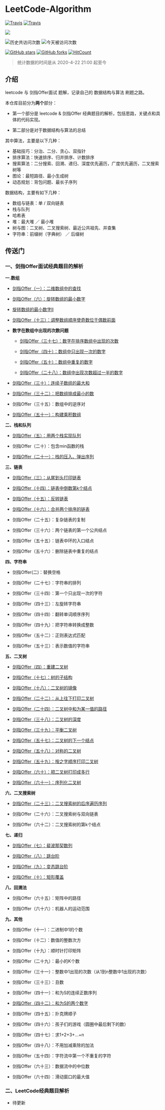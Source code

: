 # LeetCode-Algorithm

[![Travis](https://img.shields.io/badge/language-C++-green.svg)]()
[![Travis](https://img.shields.io/badge/language-Python-red.svg)]()


[![](https://img.shields.io/badge/Zhihu-知乎-blue)](https://www.zhihu.com/people/qiu-feng-2-80)


![历史共访问次数](https://visitor-count-badge.herokuapp.com/total.svg?repo_id=murufeng.LeetCode-Algorithm)
![今天被访问次数](https://visitor-count-badge.herokuapp.com/today.svg?repo_id=murufeng.LeetCode-Algorithm)


[![GitHub stars](https://img.shields.io/github/stars/murufeng/murufeng/LeetCode-Algorithm.svg?style=social&label=Stars)](https://github.com/murufeng/LeetCode-Algorithm) [![GitHub forks](https://img.shields.io/github/forks/murufeng/LeetCode-Algorithm.svg?style=social&label=Forks)](https://github.com/murufeng/LeetCode-Algorithm) [![HitCount](http://hits.dwyl.io/murufeng/LeetCode-Algorithm.svg)](http://hits.dwyl.io/murufeng/LeetCode-Algorithm)

> 统计数据的时间是从 2020-4-22 21:00 起至今



## 介绍

leetcode 与 剑指Offer面试 题解，记录自己的 数据结构与算法 刷题之路。

本仓库目前分为**两个**部分：

- 第一个部分是 leetcode & 剑指Offer 经典题目的解析，包括思路，关键点和具体的代码实现。

- 第二部分是对于数据结构与算法的总结



其中算法，主要是以下几种：

- 基础技巧：分治、二分、贪心、双指针
- 排序算法：快速排序、归并排序、计数排序
- 搜索算法：二分搜索、回溯、递归、深度优先遍历，广度优先遍历，二叉搜索树等
- 图论：最短路径、最小生成树
- 动态规划：背包问题、最长子序列

数据结构，主要有如下几种：

- 数组与链表：单 / 双向链表
- 栈与队列
- 哈希表
- 堆：最大堆 ／ 最小堆
- 树与图：二叉树、二叉搜索树、最近公共祖先、并查集
- 字符串：前缀树（字典树） ／ 后缀树


## 传送门

### 一、剑指Offer面试经典题目的解析
   **一.数组**
 - [剑指Offer（一）：二维数组中的查找](https://github.com/murufeng/LeetCode-Algorithm/blob/master/%E5%89%91%E6%8C%87Offer%E7%B3%BB%E5%88%97/%E6%95%B0%E7%BB%84/1.%E4%BA%8C%E7%BB%B4%E6%95%B0%E7%BB%84%E4%B8%AD%E7%9A%84%E6%9F%A5%E6%89%BE.md)

 - [剑指Offer（六）：旋转数组的最小数字](https://github.com/murufeng/LeetCode-Algorithm/blob/master/%E5%89%91%E6%8C%87Offer%E7%B3%BB%E5%88%97/%E6%95%B0%E7%BB%84/2.%E6%97%8B%E8%BD%AC%E6%95%B0%E7%BB%84%E7%9A%84%E6%9C%80%E5%B0%8F%E6%95%B0%E5%AD%97.md)

- [旋转数组的最小数字II](https://github.com/murufeng/LeetCode-Algorithm/blob/master/%E5%89%91%E6%8C%87Offer%E7%B3%BB%E5%88%97/%E6%95%B0%E7%BB%84/2_1.%E5%AF%BB%E6%89%BE%E6%97%8B%E8%BD%AC%E6%8E%92%E5%BA%8F%E6%95%B0%E7%BB%84%E4%B8%AD%E7%9A%84%E6%9C%80%E5%B0%8F%E5%80%BC%20II.md)

 - [剑指Offer（十三）：调整数组顺序使奇数位于偶数前面](https://github.com/murufeng/LeetCode-Algorithm/blob/master/%E5%89%91%E6%8C%87Offer%E7%B3%BB%E5%88%97/%E6%95%B0%E7%BB%84/3.%20%E8%B0%83%E6%95%B4%E6%95%B0%E7%BB%84%E9%A1%BA%E5%BA%8F%E4%BD%BF%E5%A5%87%E6%95%B0%E4%BD%8D%E4%BA%8E%E5%81%B6%E6%95%B0%E5%89%8D%E9%9D%A2.md)
 -  **数字在数组中出现的次数问题**
    - [剑指Offer（三十七）：数字在排序数组中出现的次数](https://github.com/murufeng/LeetCode-Algorithm/blob/master/%E5%89%91%E6%8C%87Offer%E7%B3%BB%E5%88%97/%E6%95%B0%E7%BB%84/5.%20%E7%BB%9F%E8%AE%A1%E6%95%B0%E5%AD%97%E5%9C%A8%E6%8E%92%E5%BA%8F%E6%95%B0%E7%BB%84%E4%B8%AD%E5%87%BA%E7%8E%B0%E7%9A%84%E6%AC%A1%E6%95%B0.md)

    - [剑指Offer（四十）：数组中只出现一次的数字](https://github.com/murufeng/LeetCode-Algorithm/blob/master/%E5%89%91%E6%8C%87Offer%E7%B3%BB%E5%88%97/%E6%95%B0%E7%BB%84/6.%20%E6%95%B0%E7%BB%84%E4%B8%AD%E5%8F%AA%E5%87%BA%E7%8E%B0%E4%B8%80%E6%AC%A1%E7%9A%84%E6%95%B0%E5%AD%97.md)

    - [剑指Offer（五十）：数组中重复的数字](https://github.com/murufeng/LeetCode-Algorithm/blob/master/%E5%89%91%E6%8C%87Offer%E7%B3%BB%E5%88%97/%E6%95%B0%E7%BB%84/7.%20%E6%95%B0%E7%BB%84%E4%B8%AD%E9%87%8D%E5%A4%8D%E7%9A%84%E6%95%B0%E5%AD%97.md)

    - [剑指Offer（二十八）：数组中出现次数超过一半的数字](https://github.com/murufeng/LeetCode-Algorithm/blob/master/%E5%89%91%E6%8C%87Offer%E7%B3%BB%E5%88%97/%E6%95%B0%E7%BB%84/4.%20%E6%95%B0%E7%BB%84%E4%B8%AD%E5%87%BA%E7%8E%B0%E6%AC%A1%E6%95%B0%E8%B6%85%E8%BF%87%E4%B8%80%E5%8D%8A%E7%9A%84%E6%95%B0%E5%AD%97.md)

 - [剑指Offer（三十）：连续子数组的最大和](https://github.com/murufeng/LeetCode-Algorithm/blob/master/%E5%89%91%E6%8C%87Offer%E7%B3%BB%E5%88%97/%E6%95%B0%E7%BB%84/8.%20%E8%BF%9E%E7%BB%AD%E5%AD%90%E6%95%B0%E7%BB%84%E7%9A%84%E6%9C%80%E5%A4%A7%E5%92%8C.md)

 - [剑指Offer（三十二）：把数组排成最小的数](https://github.com/murufeng/LeetCode-Algorithm/blob/master/%E5%89%91%E6%8C%87Offer%E7%B3%BB%E5%88%97/%E6%95%B0%E7%BB%84/10.%E6%8A%8A%E6%95%B0%E7%BB%84%E6%8E%92%E6%88%90%E6%9C%80%E5%B0%8F%E7%9A%84%E6%95%B0.md)

 - 剑指Offer（三十五）：数组中的逆序对

 - [剑指Offer（五十一）：构建乘积数组](https://github.com/murufeng/LeetCode-Algorithm/blob/master/%E5%89%91%E6%8C%87Offer%E7%B3%BB%E5%88%97/%E6%95%B0%E7%BB%84/9.%E6%9E%84%E5%BB%BA%E4%B9%98%E7%A7%AF%E6%95%B0%E7%BB%84.md)



**二、栈和队列**
- [剑指Offer（五）：用两个栈实现队列](https://github.com/murufeng/LeetCode-Algorithm/blob/master/%E5%89%91%E6%8C%87Offer%E7%B3%BB%E5%88%97/%E6%A0%88%E5%92%8C%E9%98%9F%E5%88%97/2.%20%E7%94%A8%E4%B8%A4%E4%B8%AA%E6%A0%88%E6%9D%A5%E5%AE%9E%E7%8E%B0%E9%98%9F%E5%88%97.md)

- 剑指Offer（二十）：包含min函数的栈

- [剑指Offer（二十一）：栈的压入、弹出序列](https://github.com/murufeng/LeetCode-Algorithm/blob/master/%E5%89%91%E6%8C%87Offer%E7%B3%BB%E5%88%97/%E6%A0%88%E5%92%8C%E9%98%9F%E5%88%97/1.%20%E6%A0%88%E7%9A%84%E5%8E%8B%E5%85%A5%E3%80%81%E5%BC%B9%E5%87%BA%E5%BA%8F%E5%88%97.md)

**三、链表**

- [剑指Offer（三）：从尾到头打印链表](https://github.com/murufeng/LeetCode-Algorithm/blob/master/%E5%89%91%E6%8C%87Offer%E7%B3%BB%E5%88%97/%E9%93%BE%E8%A1%A8/1.%20%E4%BB%8E%E5%B0%BE%E5%88%B0%E5%A4%B4%E6%89%93%E5%8D%B0%E9%93%BE%E8%A1%A8.md)

- [剑指Offer（十四）：链表中倒数第k个结点](https://github.com/murufeng/LeetCode-Algorithm/blob/master/%E5%89%91%E6%8C%87Offer%E7%B3%BB%E5%88%97/%E9%93%BE%E8%A1%A8/2.%20%E9%93%BE%E8%A1%A8%E4%B8%AD%E7%9A%84%E5%80%92%E6%95%B0%E7%AC%ACK%E4%B8%AA%E7%BB%93%E7%82%B9.md)

- [剑指Offer（十五）：反转链表](https://github.com/murufeng/LeetCode-Algorithm/blob/master/%E5%89%91%E6%8C%87Offer%E7%B3%BB%E5%88%97/%E9%93%BE%E8%A1%A8/3.%E5%8F%8D%E8%BD%AC%E9%93%BE%E8%A1%A8.md)

- [剑指Offer（十六）：合并两个排序的链表](https://github.com/murufeng/LeetCode-Algorithm/blob/master/%E5%89%91%E6%8C%87Offer%E7%B3%BB%E5%88%97/%E9%93%BE%E8%A1%A8/4.%20%E5%90%88%E5%B9%B6%E4%B8%A4%E4%B8%AA%E6%8E%92%E5%BA%8F%E7%9A%84%E9%93%BE%E8%A1%A8.md)

- 剑指Offer（二十五）：复杂链表的复制

- 剑指Offer（三十六）：两个链表的第一个公共结点

- 剑指Offer（五十五）：链表中环的入口结点

- 剑指Offer（五十六）：删除链表中重复的结点

 
 **四、字符串**
 - 剑指Offer(二)：替换空格

 - 剑指Offer（二十七）：字符串的排列

 - 剑指Offer（三十四）：第一个只出现一次的字符

 - 剑指Offer（四十三）：左旋转字符串

 - 剑指Offer（四十四）：翻转单词顺序序列

 - 剑指Offer（四十九）：把字符串转换成整数

 - 剑指Offer（五十二）：正则表达式匹配

 - 剑指Offer（五十三）：表示数值的字符串

**五、二叉树**
- [剑指Offer（四）：重建二叉树](https://github.com/murufeng/LeetCode-Algorithm/blob/master/%E5%89%91%E6%8C%87Offer%E7%B3%BB%E5%88%97/%E4%BA%8C%E5%8F%89%E6%A0%91/1.%20%E9%87%8D%E5%BB%BA%E4%BA%8C%E5%8F%89%E6%A0%91.md)

- [剑指Offer（十七）：树的子结构](https://github.com/murufeng/LeetCode-Algorithm/blob/master/%E5%89%91%E6%8C%87Offer%E7%B3%BB%E5%88%97/%E4%BA%8C%E5%8F%89%E6%A0%91/2.%20%E6%A0%91%E7%9A%84%E5%AD%90%E7%BB%93%E6%9E%84.md)

- [剑指Offer（十八）：二叉树的镜像](https://github.com/murufeng/LeetCode-Algorithm/blob/master/%E5%89%91%E6%8C%87Offer%E7%B3%BB%E5%88%97/%E4%BA%8C%E5%8F%89%E6%A0%91/3.%20%E4%BA%8C%E5%8F%89%E6%A0%91%E7%9A%84%E9%95%9C%E5%83%8F.md)

- [剑指Offer（二十二）：从上往下打印二叉树](https://github.com/murufeng/LeetCode-Algorithm/blob/master/%E5%89%91%E6%8C%87Offer%E7%B3%BB%E5%88%97/%E4%BA%8C%E5%8F%89%E6%A0%91/4.%20%E4%BB%8E%E4%B8%8A%E5%BE%80%E4%B8%8B%E6%89%93%E5%8D%B0%E4%BA%8C%E5%8F%89%E6%A0%91.md)

- [剑指Offer（二十四）：二叉树中和为某一值的路径](https://github.com/murufeng/LeetCode-Algorithm/blob/master/%E5%89%91%E6%8C%87Offer%E7%B3%BB%E5%88%97/%E4%BA%8C%E5%8F%89%E6%A0%91/5.%20%E4%BA%8C%E5%8F%89%E6%A0%91%E4%B8%AD%E5%92%8C%E4%B8%BA%E6%9F%90%E4%B8%80%E5%80%BC%E7%9A%84%E8%B7%AF%E5%BE%84.md)

- [剑指Offer（三十八）：二叉树的深度](https://github.com/murufeng/LeetCode-Algorithm/blob/master/%E5%89%91%E6%8C%87Offer%E7%B3%BB%E5%88%97/%E4%BA%8C%E5%8F%89%E6%A0%91/6.%20%E4%BA%8C%E5%8F%89%E6%A0%91%E7%9A%84%E6%B7%B1%E5%BA%A6.md)

- [剑指Offer（三十九）：平衡二叉树](https://github.com/murufeng/LeetCode-Algorithm/blob/master/%E5%89%91%E6%8C%87Offer%E7%B3%BB%E5%88%97/%E4%BA%8C%E5%8F%89%E6%A0%91/7.%20%E5%B9%B3%E8%A1%A1%E4%BA%8C%E5%8F%89%E6%A0%91.md)

- [剑指Offer（五十七）：二叉树的下一个结点](https://github.com/murufeng/LeetCode-Algorithm/blob/master/%E5%89%91%E6%8C%87Offer%E7%B3%BB%E5%88%97/%E4%BA%8C%E5%8F%89%E6%A0%91/8.%20%E4%BA%8C%E5%8F%89%E6%A0%91%E7%9A%84%E4%B8%8B%E4%B8%80%E4%B8%AA%E7%BB%93%E7%82%B9.md)

- [剑指Offer（五十八）：对称的二叉树](https://github.com/murufeng/LeetCode-Algorithm/blob/master/%E5%89%91%E6%8C%87Offer%E7%B3%BB%E5%88%97/%E4%BA%8C%E5%8F%89%E6%A0%91/9.%20%E5%AF%B9%E7%A7%B0%E4%BA%8C%E5%8F%89%E6%A0%91.md)

- [剑指Offer（五十九）：按之字顺序打印二叉树](https://github.com/murufeng/LeetCode-Algorithm/blob/master/%E5%89%91%E6%8C%87Offer%E7%B3%BB%E5%88%97/%E4%BA%8C%E5%8F%89%E6%A0%91/10.%E6%8C%89%E4%B9%8B%E5%AD%97%E9%A1%BA%E5%BA%8F%E6%89%93%E5%8D%B0%E4%BA%8C%E5%8F%89%E6%A0%91.md)

- [剑指Offer（六十）：把二叉树打印成多行](https://github.com/murufeng/LeetCode-Algorithm/blob/master/%E5%89%91%E6%8C%87Offer%E7%B3%BB%E5%88%97/%E4%BA%8C%E5%8F%89%E6%A0%91/11.%20%E6%8A%8A%E4%BA%8C%E5%8F%89%E6%A0%91%E6%89%93%E5%8D%B0%E6%88%90%E5%A4%9A%E8%A1%8C.md)

- [剑指Offer（六十一）：序列化二叉树](https://github.com/murufeng/LeetCode-Algorithm/blob/master/%E5%89%91%E6%8C%87Offer%E7%B3%BB%E5%88%97/%E4%BA%8C%E5%8F%89%E6%A0%91/12.%20%E5%BA%8F%E5%88%97%E5%8C%96%E4%BA%8C%E5%8F%89%E6%A0%91.md)


**六、二叉搜索树**
- [剑指Offer（二十三）：二叉搜索树的后序遍历序列](https://github.com/murufeng/LeetCode-Algorithm/blob/master/%E5%89%91%E6%8C%87Offer%E7%B3%BB%E5%88%97/%E4%BA%8C%E5%8F%89%E6%90%9C%E7%B4%A2%E6%A0%91/1.%20%E4%BA%8C%E5%8F%89%E6%90%9C%E7%B4%A2%E6%A0%91%E7%9A%84%E5%90%8E%E5%BA%8F%E9%81%8D%E5%8E%86%E5%BA%8F%E5%88%97.md)

- 剑指Offer（二十六）：二叉搜索树与双向链表

- 剑指Offer（六十二）：二叉搜索树的第k个结点

**七、递归**
- [剑指Offer（七）：裴波那契数列](https://github.com/murufeng/LeetCode-Algorithm/blob/master/%E5%89%91%E6%8C%87Offer%E7%B3%BB%E5%88%97/%E9%80%92%E5%BD%92/1.%E8%A3%B4%E6%B3%A2%E9%82%A3%E5%A5%91%E6%95%B0%E5%88%97.md)

- [剑指Offer（八）：跳台阶](https://github.com/murufeng/LeetCode-Algorithm/blob/master/%E5%89%91%E6%8C%87Offer%E7%B3%BB%E5%88%97/%E9%80%92%E5%BD%92/2.%20%E8%B7%B3%E5%8F%B0%E9%98%B6.md)

- [剑指Offer（九）：变态跳台阶](https://github.com/murufeng/LeetCode-Algorithm/blob/master/%E5%89%91%E6%8C%87Offer%E7%B3%BB%E5%88%97/%E9%80%92%E5%BD%92/3.%20%E5%8F%98%E6%80%81%E8%B7%B3%E5%8F%B0%E9%98%B6.md)

- [剑指Offer（十）：矩形覆盖](https://github.com/murufeng/LeetCode-Algorithm/blob/master/%E5%89%91%E6%8C%87Offer%E7%B3%BB%E5%88%97/%E9%80%92%E5%BD%92/4.%20%E7%9F%A9%E5%BD%A2%E8%A6%86%E7%9B%96.md)

**八、回溯法**
- 剑指Offer（六十五）：矩阵中的路径

- 剑指Offer（六十六）：机器人的运动范围

**九、其他**
- 剑指Offer（十一）：二进制中1的个数

- 剑指Offer（十二）：数值的整数次方

- 剑指Offer（十九）：顺时针打印矩阵

- 剑指Offer（二十九）：最小的K个数

- 剑指Offer（三十一）：整数中1出现的次数（从1到n整数中1出现的次数）

- 剑指Offer（三十三）：丑数

- 剑指Offer（四十一）：和为S的连续正数序列

- [剑指Offer（四十二）：和为S的两个数字](https://github.com/murufeng/LeetCode-Algorithm/blob/master/%E5%89%91%E6%8C%87Offer%E7%B3%BB%E5%88%97/%E5%85%B6%E4%BB%96/6.%20%E5%92%8C%E4%B8%BAS%E7%9A%84%E4%B8%A4%E4%B8%AA%E6%95%B0%E5%AD%97.md)

- 剑指Offer（四十五）：扑克牌顺子

- 剑指Offer（四十六）：孩子们的游戏（圆圈中最后剩下的数）

- 剑指Offer（四十七）：求1+2+3+…+n

- 剑指Offer（四十八）：不用加减乘除的加法

- 剑指Offer（五十四）：字符流中第一个不重复的字符

- 剑指Offer（六十三）：数据流中的中位数

- 剑指Offer（六十四）：滑动窗口的最大值

 
### 二、LeetCode经典题目解析
 - 待更新
 

 
